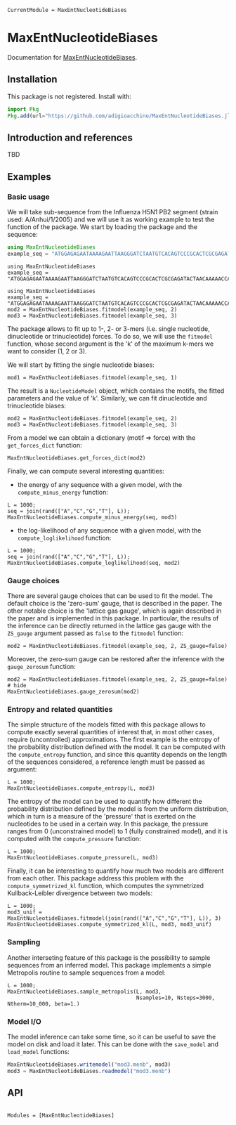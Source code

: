 ```@meta
CurrentModule = MaxEntNucleotideBiases
```

# MaxEntNucleotideBiases

Documentation for [MaxEntNucleotideBiases](https://github.com/adigioacchino/MaxEntNucleotideBiases.jl).

## Installation
This package is not registered. Install with:

```julia
import Pkg
Pkg.add(url="https://github.com/adigioacchino/MaxEntNucleotideBiases.jl")
```
## Introduction and references
TBD
## Examples

### Basic usage
We will take sub-sequence from the Influenza H5N1 PB2 segment (strain used: A/Anhui/1/2005) and we will use it as working example to test the function of the package.
We start by loading the package and the sequence:
```julia
using MaxEntNucleotideBiases
example_seq = "ATGGAGAGAATAAAAGAATTAAGGGATCTAATGTCACAGTCCCGCACTCGCGAGATACTAACAAAAACCACTGTGGACCATATGGCCATAATCAAGAAGTACACATCAGGAAGACAAGAGAAGAACCCTGCTCTCAGAATGAAATGGATGATGGCAATGAAATATCCAATCACAGCGGACAAGAGAATAACAGAGATGATTCCTGAAAGGAATGAACAAGGGCAGACGCTCTGGAGCAAGACAAATGATGCCGGATCGGACAGGTTGATGGTGTCTCCCTTAGCTGTAACTTGGTGGAATAGGAATGGGCCGACGACAAGTGCAGTCCATTATCCAAAGGTTTACAAAACATACTTTGAGAAGGCT"
```

```@setup load_module_sequence
using MaxEntNucleotideBiases
example_seq = "ATGGAGAGAATAAAAGAATTAAGGGATCTAATGTCACAGTCCCGCACTCGCGAGATACTAACAAAAACCACTGTGGACCATATGGCCATAATCAAGAAGTACACATCAGGAAGACAAGAGAAGAACCCTGCTCTCAGAATGAAATGGATGATGGCAATGAAATATCCAATCACAGCGGACAAGAGAATAACAGAGATGATTCCTGAAAGGAATGAACAAGGGCAGACGCTCTGGAGCAAGACAAATGATGCCGGATCGGACAGGTTGATGGTGTCTCCCTTAGCTGTAACTTGGTGGAATAGGAATGGGCCGACGACAAGTGCAGTCCATTATCCAAAGGTTTACAAAACATACTTTGAGAAGGCT"
```

```@setup fit_models
using MaxEntNucleotideBiases
example_seq = "ATGGAGAGAATAAAAGAATTAAGGGATCTAATGTCACAGTCCCGCACTCGCGAGATACTAACAAAAACCACTGTGGACCATATGGCCATAATCAAGAAGTACACATCAGGAAGACAAGAGAAGAACCCTGCTCTCAGAATGAAATGGATGATGGCAATGAAATATCCAATCACAGCGGACAAGAGAATAACAGAGATGATTCCTGAAAGGAATGAACAAGGGCAGACGCTCTGGAGCAAGACAAATGATGCCGGATCGGACAGGTTGATGGTGTCTCCCTTAGCTGTAACTTGGTGGAATAGGAATGGGCCGACGACAAGTGCAGTCCATTATCCAAAGGTTTACAAAACATACTTTGAGAAGGCT"
mod2 = MaxEntNucleotideBiases.fitmodel(example_seq, 2)
mod3 = MaxEntNucleotideBiases.fitmodel(example_seq, 3)
```

The package allows to fit up to 1-, 2- or 3-mers (i.e. single nucleotide, dinucleotide or trinucleotide) forces. 
To do so, we will use the `fitmodel` function, whose second argument is the 'k' of the maximum k-mers we want to consider (1, 2 or 3).

We will start by fitting the single nucleotide biases:
```@repl load_module_sequence
mod1 = MaxEntNucleotideBiases.fitmodel(example_seq, 1)
```
The result is a `NucleotideModel` object, which contains the motifs, the fitted parameters and the value of 'k'.
Similarly, we can fit dinucleotide and trinucleotide biases:
```@repl load_module_sequence
mod2 = MaxEntNucleotideBiases.fitmodel(example_seq, 2)
mod3 = MaxEntNucleotideBiases.fitmodel(example_seq, 3)
```

From a model we can obtain a dictionary (motif => force) with the `get_forces_dict` function:
```@repl fit_models
MaxEntNucleotideBiases.get_forces_dict(mod2)
```

Finally, we can compute several interesting quantities:
 - the energy of any sequence with a given model, with the `compute_minus_energy` function:
```@repl fit_models
L = 1000;
seq = join(rand(["A","C","G","T"], L));
MaxEntNucleotideBiases.compute_minus_energy(seq, mod3)
```
- the log-likelihood of any sequence with a given model, with the `compute_loglikelihood` function:
```@repl fit_models
L = 1000;
seq = join(rand(["A","C","G","T"], L));
MaxEntNucleotideBiases.compute_loglikelihood(seq, mod2)
```

### Gauge choices
There are several gauge choices that can be used to fit the model.
The default choice is the 'zero-sum' gauge, that is described in the paper.
The other notable choice is the 'lattice gas gauge', which is again described in the paper and is implemented in this package.
In particular, the results of the inference can be directly returned in the lattice gas gauge with the `ZS_gauge` argument passed as `false` to the `fitmodel` function:
```@repl load_module_sequence
mod2 = MaxEntNucleotideBiases.fitmodel(example_seq, 2, ZS_gauge=false)
```
Moreover, the zero-sum gauge can be restored after the inference with the `gauge_zerosum` function:
```@repl load_module_sequence
mod2 = MaxEntNucleotideBiases.fitmodel(example_seq, 2, ZS_gauge=false) # hide
MaxEntNucleotideBiases.gauge_zerosum(mod2)
```

### Entropy and related quantities
The simple structure of the models fitted with this package allows to compute exactly several quantities of interest that, in most other cases, require (uncontrolled) approximations.
The first example is the entropy of the probability distribution defined with the model. 
It can be computed with the `compute_entropy` function, and since this quantity depends on the length of the sequences considered, a reference length must be passed as argument:
```@repl fit_models
L = 1000;
MaxEntNucleotideBiases.compute_entropy(L, mod3)
```

The entropy of the model can be used to quantify how different the probability distribution defined by the model is from the uniform distribution, which in turn is a measure of the 'pressure' that is exerted on the nucleotides to be used in a certain way.
In this package, the pressure ranges from 0 (unconstrained model) to 1 (fully constrained model), and it is computed with the `compute_pressure` function:
```@repl fit_models
L = 1000;
MaxEntNucleotideBiases.compute_pressure(L, mod3)
```

Finally, it can be interesting to quantify how much two models are different from each other. 
This package address this problem with the `compute_symmetrized_kl` function, which computes the symmetrized Kullback-Leibler divergence between two models:
```@repl fit_models
L = 1000;
mod3_unif = MaxEntNucleotideBiases.fitmodel(join(rand(["A","C","G","T"], L)), 3)
MaxEntNucleotideBiases.compute_symmetrized_kl(L, mod3, mod3_unif)
```

### Sampling
Another interseting feature of this package is the possibility to sample sequences from an inferred model.
This package implements a simple Metropolis routine to sample sequences from a model:

```@repl fit_models
L = 1000;
MaxEntNucleotideBiases.sample_metropolis(L, mod3, 
                                         Nsamples=10, Nsteps=3000, Ntherm=10_000, beta=1.)
```

### Model I/O
The model inference can take some time, so it can be useful to save the model on disk and load it later.
This can be done with the `save_model` and `load_model` functions:
```julia    
MaxEntNucleotideBiases.writemodel("mod3.menb", mod3)
mod3 = MaxEntNucleotideBiases.readmodel("mod3.menb")
```

## API

```@index
```

```@autodocs
Modules = [MaxEntNucleotideBiases]
```
